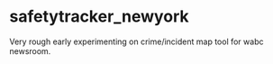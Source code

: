 # safetytracker_newyork
Very rough early experimenting on crime/incident map tool for wabc newsroom. 
